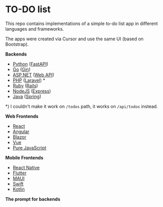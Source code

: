 # TO-DO list

This repo contains implementations of a simple to-do list app in different languages and frameworks.

The apps were created via Cursor and use the same UI (based on Bootstrap).

**Backends**

- [Python](https://www.python.org/) ([FastAPI](https://fastapi.tiangolo.com/))
- [Go](https://go.dev/) ([Gin](https://gin-gonic.com/))
- [ASP.NET](https://dotnet.microsoft.com/en-us/) ([Web API](https://dotnet.microsoft.com/en-us/apps/aspnet/apis))
- [PHP](https://www.php.net/) ([Laravel](https://laravel.com/)) *
- [Ruby](https://www.ruby-lang.org/) ([Rails](https://rubyonrails.org/))
- [NodeJS](https://nodejs.org/) ([Express](https://expressjs.com/))
- [Java](https://www.java.com/) ([Spring](https://spring.io/))

*) I couldn't make it work on `/todos` path, it works on `/api/todos` instead.

**Web Frontends**

- [React](https://react.dev/)
- [Angular](https://angular.dev/)
- [Blazor](https://dotnet.microsoft.com/en-us/apps/aspnet/web-apps/blazor)
- [Vue](https://vuejs.org/)
- [Pure JavaScript](https://developer.mozilla.org/en-US/docs/Web/JavaScript)

**Mobile Frontends**

- [React Native](https://reactnative.dev/)
- [Flutter](https://flutter.dev/)
- [MAUI](https://dotnet.microsoft.com/en-us/apps/maui)
- [Swift](https://www.swift.org/)
- [Kotlin](https://kotlinlang.org/)

**The prompt for backends**
